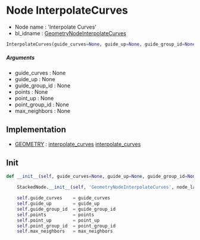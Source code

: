 # Node InterpolateCurves

- Node name : 'Interpolate Curves'
- bl_idname : [GeometryNodeInterpolateCurves](https://docs.blender.org/api/current/bpy.types.GeometryNodeInterpolateCurves.html)


``` python
InterpolateCurves(guide_curves=None, guide_up=None, guide_group_id=None, points=None, point_up=None, point_group_id=None, max_neighbors=None, node_label=None, node_color=None)
```
##### Arguments

- guide_curves : None
- guide_up : None
- guide_group_id : None
- points : None
- point_up : None
- point_group_id : None
- max_neighbors : None

## Implementation

- [GEOMETRY](/docs/GeoNodes/socket_GEOMETRY.md) : [interpolate_curves](/docs/GeoNodes/socket_GEOMETRY.md#interpolate_curves) [interpolate_curves](/docs/GeoNodes/socket_GEOMETRY.md#interpolate_curves)

## Init

``` python
def __init__(self, guide_curves=None, guide_up=None, guide_group_id=None, points=None, point_up=None, point_group_id=None, max_neighbors=None, node_label=None, node_color=None):

    StackedNode.__init__(self, 'GeometryNodeInterpolateCurves', node_label=node_label, node_color=node_color)

    self.guide_curves    = guide_curves
    self.guide_up        = guide_up
    self.guide_group_id  = guide_group_id
    self.points          = points
    self.point_up        = point_up
    self.point_group_id  = point_group_id
    self.max_neighbors   = max_neighbors
```
